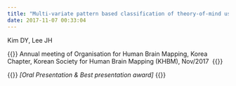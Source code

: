 ```yaml
---
title: "Multi-variate pattern based classification of theory-of-mind using fMRI: Neuronal underpinnings of the competition versus collaboration with different reasoning orders"
date: 2017-11-07 00:33:04
---
```


Kim DY, Lee JH 

{{<format bright-green>}}
Annual meeting of Organisation for Human Brain Mapping, Korea Chapter, Korean Society for Human Brain Mapping (KHBM), Nov/2017 
{{</format>}}

{{<format teal>}}
*[Oral Presentation & Best presentation award]*
{{</format>}}


